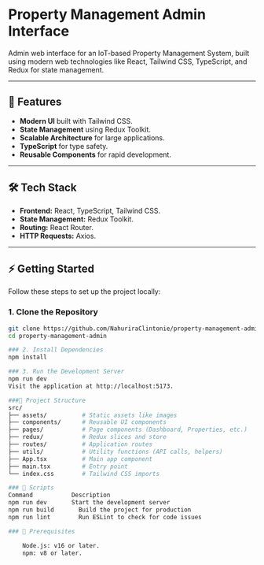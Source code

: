 # Property Management Admin Interface

Admin web interface for an IoT-based Property Management System, built using modern web technologies like React, Tailwind CSS, TypeScript, and Redux for state management.

---

## 🚀 Features
- **Modern UI** built with Tailwind CSS.
- **State Management** using Redux Toolkit.
- **Scalable Architecture** for large applications.
- **TypeScript** for type safety.
- **Reusable Components** for rapid development.

---

## 🛠️ Tech Stack
- **Frontend:** React, TypeScript, Tailwind CSS.
- **State Management:** Redux Toolkit.
- **Routing:** React Router.
- **HTTP Requests:** Axios.

---

## ⚡ Getting Started

Follow these steps to set up the project locally:

### 1. Clone the Repository
```bash
git clone https://github.com/NahuriraClintonie/property-management-admin.git
cd property-management-admin

### 2. Install Dependencies
npm install

### 3. Run the Development Server
npm run dev
Visit the application at http://localhost:5173.

###📁 Project Structure
src/
├── assets/          # Static assets like images
├── components/      # Reusable UI components
├── pages/           # Page components (Dashboard, Properties, etc.)
├── redux/           # Redux slices and store
├── routes/          # Application routes
├── utils/           # Utility functions (API calls, helpers)
├── App.tsx          # Main app component
├── main.tsx         # Entry point
└── index.css        # Tailwind CSS imports

### 📜 Scripts
Command	          Description
npm run dev	      Start the development server
npm run build	    Build the project for production
npm run lint	    Run ESLint to check for code issues

### 🧰 Prerequisites

    Node.js: v16 or later.
    npm: v8 or later.